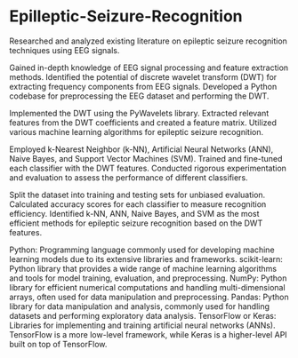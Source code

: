 # Epilleptic-Seizure-Recognition
Researched and analyzed existing literature on epileptic seizure recognition techniques using EEG signals.

Gained in-depth knowledge of EEG signal processing and feature extraction methods.
Identified the potential of discrete wavelet transform (DWT) for extracting frequency components from EEG signals.
Developed a Python codebase for preprocessing the EEG dataset and performing the DWT.

Implemented the DWT using the PyWavelets library.
Extracted relevant features from the DWT coefficients and created a feature matrix.
Utilized various machine learning algorithms for epileptic seizure recognition.

Employed k-Nearest Neighbor (k-NN), Artificial Neural Networks (ANN), Naive Bayes, and Support Vector Machines (SVM).
Trained and fine-tuned each classifier with the DWT features.
Conducted rigorous experimentation and evaluation to assess the performance of different classifiers.

Split the dataset into training and testing sets for unbiased evaluation.
Calculated accuracy scores for each classifier to measure recognition efficiency.
Identified k-NN, ANN, Naive Bayes, and SVM as the most efficient methods for epileptic seizure recognition based on the DWT features.

Python: Programming language commonly used for developing machine learning models due to its extensive libraries and frameworks.
scikit-learn: Python library that provides a wide range of machine learning algorithms and tools for model training, evaluation, and preprocessing.
NumPy: Python library for efficient numerical computations and handling multi-dimensional arrays, often used for data manipulation and preprocessing.
Pandas: Python library for data manipulation and analysis, commonly used for handling datasets and performing exploratory data analysis.
TensorFlow or Keras: Libraries for implementing and training artificial neural networks (ANNs). TensorFlow is a more low-level framework, while Keras is a higher-level API built on top of TensorFlow.
